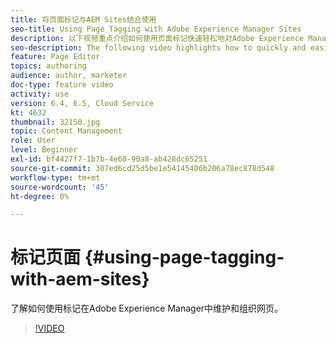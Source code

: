 ```yaml
---
title: 将页面标记与AEM Sites结合使用
seo-title: Using Page Tagging with Adobe Experience Manager Sites
description: 以下视频重点介绍如何使用页面标记快速轻松地对Adobe Experience Manager网站中的内容进行分类。
seo-description: The following video highlights how to quickly and easily classify content within a website in Adobe Experience Manager using page tags.
feature: Page Editor
topics: authoring
audience: author, marketer
doc-type: feature video
activity: use
version: 6.4, 6.5, Cloud Service
kt: 4632
thumbnail: 32150.jpg
topic: Content Management
role: User
level: Beginner
exl-id: bf4427f7-1b7b-4e60-90a8-ab428dc65251
source-git-commit: 307ed6cd25d5be1e54145406b206a78ec878d548
workflow-type: tm+mt
source-wordcount: '45'
ht-degree: 0%

---
```


# 标记页面 {#using-page-tagging-with-aem-sites}

了解如何使用标记在Adobe Experience Manager中维护和组织网页。

>[!VIDEO](https://video.tv.adobe.com/v/32150?quality=12&learn=on)
